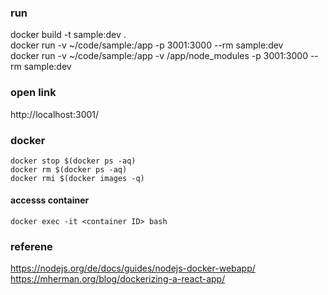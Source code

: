 

### run
docker build -t sample:dev .   
docker run -v ~/code/sample:/app -p 3001:3000 --rm sample:dev     
docker run -v ~/code/sample:/app -v /app/node_modules -p 3001:3000 --rm sample:dev


### open link 
http://localhost:3001/


### docker 
```
docker stop $(docker ps -aq)    
docker rm $(docker ps -aq)    
docker rmi $(docker images -q)   
```

#### accesss container
```
docker exec -it <container ID> bash
```

### referene
https://nodejs.org/de/docs/guides/nodejs-docker-webapp/    
https://mherman.org/blog/dockerizing-a-react-app/


